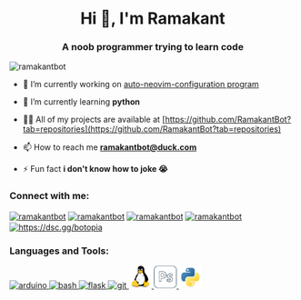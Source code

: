 <h1 align="center">Hi 👋, I'm Ramakant</h1>
<h3 align="center">A noob programmer trying to learn code</h3>

<p align="left"> <img src="https://komarev.com/ghpvc/?username=ramakantbot&label=Profile%20views&color=0e75b6&style=flat" alt="ramakantbot" /> </p>

- 🔭 I’m currently working on [auto-neovim-configuration program](https://github.com/RamakantBot/auto-neovim-configuration.git)

- 🌱 I’m currently learning **python**

- 👨‍💻 All of my projects are available at [https://github.com/RamakantBot?tab=repositories](https://github.com/RamakantBot?tab=repositories)

- 📫 How to reach me **ramakantbot@duck.com**

- ⚡ Fun fact **i don't know how to joke 😭**

<h3 align="left">Connect with me:</h3>
<p align="left">
<a href="https://codepen.io/ramakantbot" target="blank"><img align="center" src="https://raw.githubusercontent.com/rahuldkjain/github-profile-readme-generator/master/src/images/icons/Social/codepen.svg" alt="ramakantbot" height="30" width="40" /></a>
<a href="https://dev.to/ramakantbot" target="blank"><img align="center" src="https://raw.githubusercontent.com/rahuldkjain/github-profile-readme-generator/master/src/images/icons/Social/devto.svg" alt="ramakantbot" height="30" width="40" /></a>
<a href="https://twitter.com/ramakantbot" target="blank"><img align="center" src="https://raw.githubusercontent.com/rahuldkjain/github-profile-readme-generator/master/src/images/icons/Social/twitter.svg" alt="ramakantbot" height="30" width="40" /></a>
<a href="https://instagram.com/ramakantbot" target="blank"><img align="center" src="https://raw.githubusercontent.com/rahuldkjain/github-profile-readme-generator/master/src/images/icons/Social/instagram.svg" alt="ramakantbot" height="30" width="40" /></a>
<a href="https://discord.gg/https://dsc.gg/botopia" target="blank"><img align="center" src="https://raw.githubusercontent.com/rahuldkjain/github-profile-readme-generator/master/src/images/icons/Social/discord.svg" alt="https://dsc.gg/botopia" height="30" width="40" /></a>
</p>

<h3 align="left">Languages and Tools:</h3>
<p align="left"> <a href="https://www.arduino.cc/" target="_blank" rel="noreferrer"> <img src="https://cdn.worldvectorlogo.com/logos/arduino-1.svg" alt="arduino" width="40" height="40"/> </a> <a href="https://www.gnu.org/software/bash/" target="_blank" rel="noreferrer"> <img src="https://www.vectorlogo.zone/logos/gnu_bash/gnu_bash-icon.svg" alt="bash" width="40" height="40"/> </a> <a href="https://flask.palletsprojects.com/" target="_blank" rel="noreferrer"> <img src="https://www.vectorlogo.zone/logos/pocoo_flask/pocoo_flask-icon.svg" alt="flask" width="40" height="40"/> </a> <a href="https://git-scm.com/" target="_blank" rel="noreferrer"> <img src="https://www.vectorlogo.zone/logos/git-scm/git-scm-icon.svg" alt="git" width="40" height="40"/> </a> <a href="https://www.linux.org/" target="_blank" rel="noreferrer"> <img src="https://raw.githubusercontent.com/devicons/devicon/master/icons/linux/linux-original.svg" alt="linux" width="40" height="40"/> </a> <a href="https://www.photoshop.com/en" target="_blank" rel="noreferrer"> <img src="https://raw.githubusercontent.com/devicons/devicon/master/icons/photoshop/photoshop-line.svg" alt="photoshop" width="40" height="40"/> </a> <a href="https://www.python.org" target="_blank" rel="noreferrer"> <img src="https://raw.githubusercontent.com/devicons/devicon/master/icons/python/python-original.svg" alt="python" width="40" height="40"/> </a> </p>


